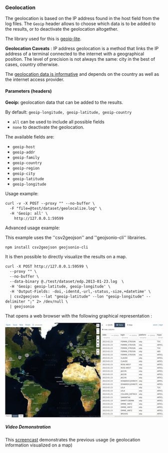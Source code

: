 ### Geolocation ###

The geolocation is based on the IP address found in the host field from the log files. The `Geoip` header allows to choose which data is to be added to the results, or to deactivate the geolocation altogether.

The library used for this is [geoip-lite](https://github.com/bluesmoon/node-geoip).

**Geolocation Caveats** : IP address geolocation is a method that links the IP address of a terminal connected to the internet with a geographical position. The level of precision is not always the same: city in the best of cases, country otherwise.

The [geolocation data is informative](http://en.wikipedia.org/wiki/Geolocation_software) and depends on the country as well as the internet access provider.

#### Parameters (headers) ####

**Geoip:** geolocation data that can be added to the results. 

By default: `geoip-longitude, geoip-latitude, geoip-country`

  * `all` can be used to include all possible fields
  * `none` to deactivate the geolocation. 

The available fields are: 
  * `geoip-host`
  * `geoip-addr`
  * `geoip-family`
  * `geoip-country`
  * `geoip-region`
  * `geoip-city`
  * `geoip-latitude`
  * `geoip-longitude`

Usage example:
```shell
curl -v -X POST --proxy "" --no-buffer \
  -F "file=@test/dataset/geolocalize.log" \
  -H 'Geoip: all' \
 	http://127.0.0.1:59599
```
Advanced usage example:

This example uses the ''csv2geojson'' and ''geojsonio-cli'' librairies.

```shell
npm install csv2geojson geojsonio-cli
```
It is then possible to directly visualize the results on a map.

```shell
curl -X POST http://127.0.0.1:59599 \
  --proxy "" \
  --no-buffer \
  --data-binary @./test/dataset/edp.2013-01-23.log  \
  -H 'Geoip: geoip-latitude, geoip-longitude' \
  -H 'Output-Fields: -doi,-identd,-url,-status,-size,+datetime' \
  | csv2geojson --lat "geoip-latitude" --lon "geoip-longitude" --delimiter ";" 2> /dev/null \
  | geojsonio
```

That opens a web browser with the following graphical representation : 

<img src="../_static/images/ezPAARSE-SR16-02.jpg" alt="EDP Sciences Anonyme" style="width: 600px"/>

##### Video Demonstration #####

This [screencast](https://www.youtube.com/watch?v=SXSIb7oczbI) demonstrates the previous usage (ie geolocation information visualized on a map)
